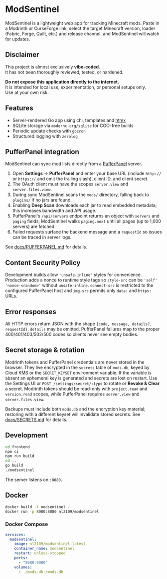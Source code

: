 # ModSentinel

ModSentinel is a lightweight web app for tracking Minecraft mods.
Paste in a Modrinth or CurseForge link, select the target Minecraft version,
loader (Fabric, Forge, Quilt, etc.) and release channel, and ModSentinel will
watch for updates.

## Disclaimer

This project is almost exclusively **vibe-coded**.  
It has not been thoroughly reviewed, tested, or hardened.  

**Do not expose this application directly to the internet.**  
It is intended for local use, experimentation, or personal setups only.  
Use at your own risk.

## Features

- Server-rendered Go app using chi, templates and [htmx](https://htmx.org)
- SQLite storage via `modernc.org/sqlite` for CGO-free builds
- Periodic update checks with `gocron`
- Structured logging with `zerolog`

## PufferPanel integration

ModSentinel can sync mod lists directly from a [PufferPanel](https://pufferpanel.com) server.

1. Open **Settings** → **PufferPanel** and enter your base URL (include `http://` or `https://` and omit the trailing slash), client ID, and client secret.
2. The OAuth client must have the scopes `server.view` and `server.files.view`.
3. During sync ModSentinel scans the `mods/` directory, falling back to `plugins/` if no jars are found.
4. Enabling **Deep Scan** downloads each jar to read embedded metadata; this increases bandwidth and API usage.
5. PufferPanel's `/api/servers` endpoint returns an object with `servers` and `paging` fields; ModSentinel walks `paging.next` until all pages (up to 1,000 servers) are fetched.
6. Failed requests surface the backend message and a `requestId` so issues can be traced in server logs.

See [docs/PUFFERPANEL.md](docs/PUFFERPANEL.md) for details.

## Content Security Policy

Development builds allow `'unsafe-inline'` styles for convenience.
Production adds a nonce to runtime style tags so `style-src` can be `'self' 'nonce-<random>'` without `unsafe-inline`.
`connect-src` is restricted to the configured PufferPanel host and `img-src` permits only `data:` and `https:` URLs.

## Error responses

All HTTP errors return JSON with the shape `{code, message, details?, requestId}`.
`details` may be omitted. PufferPanel failures map to the proper 400/401/403/502/500 codes so clients never see empty bodies.

## Secret storage & rotation

Modrinth tokens and PufferPanel credentials are never stored in the browser.
They live encrypted in the `secrets` table of `mods.db`, keyed by Cloud KMS or
the `SECRET_KEYSET` environment variable. If the variable is absent an
ephemeral key is generated and secrets are lost on restart. Use the Settings UI or
`POST /settings/secret/:type` to rotate or **Revoke & Clear** a secret. Modrinth
tokens should be read-only with `project.read` and `version.read` scopes, while
PufferPanel requires `server.view` and `server.files.view`.

Backups must include both `mods.db` and the encryption key material; restoring
with a different keyset will invalidate stored secrets. See
[docs/SECRETS.md](docs/SECRETS.md) for details.

## Development

```bash
cd frontend
npm ci
npm run build
cd ..
go build
./modsentinel
```

The server listens on `:8080`.

## Docker

```bash
docker build -t modsentinel .
docker run -p 8080:8080 nl2109/modsentinel
```

### Docker Compose

```yaml
services:
  modsentinel:
    image: nl2109/modsentinel:latest
    container_name: modsentinel
    restart: unless-stopped
    ports:
      - "8080:8080"
    volumes:
      - ./mods.db:/mods.db
```
